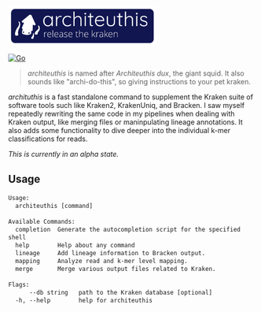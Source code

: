 <img src=".github/architeuthis.webp" width="60%">

[![Go](https://github.com/cdiener/architeuthis/actions/workflows/go.yml/badge.svg)](https://github.com/cdiener/architeuthis/actions/workflows/go.yml)

> *architeuthis* is named after *Architeuthis dux*, the giant squid. It also sounds
> like "archi-do-this", so giving instructions to your pet kraken.

*archituthis* is a fast standalone command to supplement the Kraken suite of software tools
such like Kraken2, KrakenUniq, and Bracken. I saw myself repeatedly rewriting the same
code in my pipelines when dealing with Kraken output, like merging files or maninpulating
lineage annotations. It also adds some functionality to dive deeper into the individual
k-mer classifications for reads.

*This is currently in an alpha state.*

## Usage

```
Usage:
  architeuthis [command]

Available Commands:
  completion  Generate the autocompletion script for the specified shell
  help        Help about any command
  lineage     Add lineage information to Bracken output.
  mapping     Analyze read and k-mer level mapping.
  merge       Merge various output files related to Kraken.

Flags:
      --db string   path to the Kraken database [optional]
  -h, --help        help for architeuthis
```
